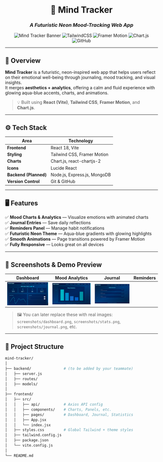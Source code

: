 <div align="center">

# 🧠 Mind Tracker  
### *A Futuristic Neon Mood-Tracking Web App*

![Mind Tracker Banner](https://img.shields.io/badge/Frontend-React%20%2B%20Vite-blue?style=for-the-badge&logo=react)
![TailwindCSS](https://img.shields.io/badge/Style-TailwindCSS-38B2AC?style=for-the-badge&logo=tailwind-css)
![Framer Motion](https://img.shields.io/badge/Animation-Framer%20Motion-ff69b4?style=for-the-badge&logo=framer)
![Chart.js](https://img.shields.io/badge/Charts-Chart.js-F5788D?style=for-the-badge&logo=chartdotjs)
![GitHub](https://img.shields.io/badge/Hosted_on-GitHub-black?style=for-the-badge&logo=github)

</div>

---

## 🌟 Overview  

**Mind Tracker** is a futuristic, neon-inspired web app that helps users reflect on their emotional well-being through journaling, mood tracking, and visual insights.  
It merges **aesthetics + analytics**, offering a calm and fluid experience with glowing aqua-blue accents, charts, and animations.

> 💡 Built using **React (Vite)**, **Tailwind CSS**, **Framer Motion**, and **Chart.js**.

---

## ⚙️ Tech Stack  

| Area | Technology |
|------|-------------|
| **Frontend** | React 18, Vite |
| **Styling** | Tailwind CSS, Framer Motion |
| **Charts** | Chart.js, react-chartjs-2 |
| **Icons** | Lucide React |
| **Backend (Planned)** | Node.js, Express.js, MongoDB |
| **Version Control** | Git & GitHub |

---

## 🖥️ Features  

✅ **Mood Charts & Analytics** — Visualize emotions with animated charts  
✅ **Journal Entries** — Save daily reflections  
✅ **Reminders Panel** — Manage habit notifications  
✅ **Futuristic Neon Theme** — Aqua-blue gradients with glowing highlights  
✅ **Smooth Animations** — Page transitions powered by Framer Motion  
✅ **Fully Responsive** — Looks great on all devices  

---

## 📸 Screenshots & Demo Preview  

| Dashboard | Mood Analytics | Journal | Reminders |
|------------|----------------|----------|------------|
| ![Dashboard Screenshot](./frontend/src/assets/screenshots/dashboard.png) | ![Mood Analytics](./frontend/src/assets/screenshots/mood-analytics.png) | ![Journal Page](./frontend/src/assets/screenshots/journal.png) |

> 🖼️ You can later replace these with real images:  
> `screenshots/dashboard.png`, `screenshots/stats.png`, `screenshots/journal.png`, etc.

---

## 🧩 Project Structure  

```bash
mind-tracker/
│
├── backend/               # (to be added by your teammate)
│   ├── server.js
│   ├── routes/
│   ├── models/
│
├── frontend/
│   ├── src/
│   │   ├── api/           # Axios API config
│   │   ├── components/    # Charts, Panels, etc.
│   │   ├── pages/         # Dashboard, Journal, Statistics
│   │   ├── App.jsx
│   │   └── index.jsx
│   ├── styles.css         # Global Tailwind + theme styles
│   ├── tailwind.config.js
│   ├── package.json
│   └── vite.config.js
│
└── README.md

